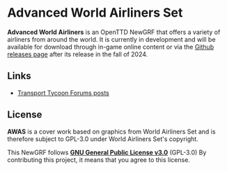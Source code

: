 # Advanced World Airliners Set

**Advanced World Airliners** is an OpenTTD NewGRF that offers a variety of airliners from around the world.
It is currently in development and will be available for download through in-game online content or via the [Github releases page](https://github.com/CoconutKR/AWAS/releases) after its release in the fall of 2024.

## Links
- [Transport Tycoon Forums posts](https://www.tt-forums.net/viewtopic.php?t=91152&sid=ae0a3a7497cd422c20a3d06952cca196)

## License
**AWAS** is a cover work based on graphics from World Airliners Set and is therefore subject to GPL-3.0 under World Airliners Set's copyright.

This NewGRF follows **[GNU General Public License v3.0]([https://creativecommons.org/licenses/by-nc-sa/3.0/](https://www.gnu.org/licenses/gpl-3.0.html))** (GPL-3.0)
By contributing this project, it means that you agree to this license.
